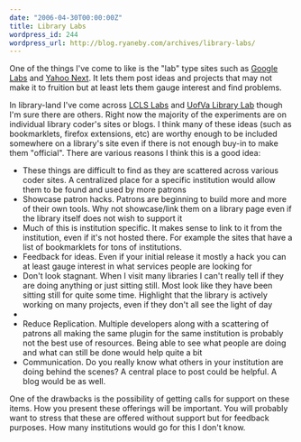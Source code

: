 ```yaml
---
date: "2006-04-30T00:00:00Z"
title: Library Labs
wordpress_id: 244
wordpress_url: http://blog.ryaneby.com/archives/library-labs/
---
```

One of the things I've come to like is the "lab" type sites such as <a href="http://labs.google.com/">Google Labs</a> and <a href="http://next.yahoo.com/">Yahoo Next</a>. It lets them post ideas and projects that may not make it to fruition but at least lets them gauge interest and find problems.

In library-land I've come across <a href="http://labs.lcls.org/">LCLS Labs</a> and <a href="http://lab.lib.virginia.edu/index.html">UofVa Library Lab</a> though I'm sure there are others. Right now the majority of the experiments are on individual library coder's sites or blogs. I think many of these ideas (such as bookmarklets, firefox extensions, etc) are worthy enough to be included somewhere on a library's site even if there is not enough buy-in to make them "official". There are various reasons I think this is a good idea:

<ul>
<li>These things are difficult to find as they are scattered across various coder sites. A centralized place for a specific institution would allow them to be found and used by more patrons</li>
<li>Showcase patron hacks. Patrons are beginning to build more and more of their own tools. Why not showcase/link them on a library page even if the library itself does not wish to support it</li>
<li>Much of this is institution specific. It makes sense to link to it from the institution, even if it's not hosted there. For example the sites that have a list of bookmarklets for tons of institutions.</li>
<li>Feedback for ideas. Even if your initial release it mostly a hack you can at least gauge interest in what services people are looking for</li>
<li>Don't look stagnant. When I visit many libraries I can't really tell if they are doing anything or just sitting still. Most look like they have been sitting still for quite some time. Highlight that the library is actively working on many projects, even if they don't all see the light of day</li><li>
</li><li>Reduce Replication. Multiple developers along with a scattering of patrons all making the same plugin for the same institution is probably not the best use of resources. Being able to see what people are doing and what can still be done would help quite a bit</li>
<li>Communication. Do you really know what others in your institution are doing behind the scenes? A central place to post could be helpful. A blog would be as well.</li>
</ul>

One of the drawbacks is the possibility of getting calls for support on these items. How you present these offerings will be important. You will probably want to stress that these are offered without support but for feedback purposes. How many institutions would go for this I don't know.
